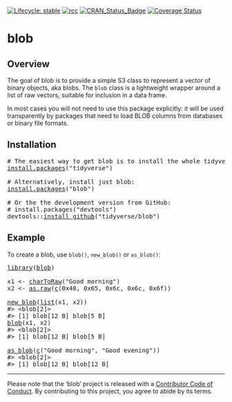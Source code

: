 <!-- badges: start -->

[![Lifecycle: stable](https://img.shields.io/badge/lifecycle-stable-brightgreen.svg)](https://lifecycle.r-lib.org/articles/stages.html#stable) [![rcc](https://github.com/tidyverse/blob/workflows/rcc/badge.svg)](https://github.com/tidyverse/blob/actions) [![CRAN_Status_Badge](https://www.r-pkg.org/badges/version/blob)](https://cran.r-project.org/package=blob) [![Coverage Status](https://codecov.io/gh/tidyverse/blob/branch/main/graph/badge.svg)](https://app.codecov.io/gh/tidyverse/blob)

<!-- badges: end -->

<!-- README.md is generated from README.Rmd. Please edit that file -->

# blob

## Overview

The goal of blob is to provide a simple S3 class to represent a vector of binary objects, aka blobs. The `blob` class is a lightweight wrapper around a list of raw vectors, suitable for inclusion in a data frame.

In most cases you will not need to use this package explicitly: it will be used transparently by packages that need to load BLOB columns from databases or binary file formats.

## Installation

<pre class='chroma'>
<span><span class='c'># The easiest way to get blob is to install the whole tidyverse:</span></span>
<span><span class='nf'><a href='https://rdrr.io/r/utils/install.packages.html'>install.packages</a></span><span class='o'>(</span><span class='s'>"tidyverse"</span><span class='o'>)</span></span>
<span></span>
<span><span class='c'># Alternatively, install just blob:</span></span>
<span><span class='nf'><a href='https://rdrr.io/r/utils/install.packages.html'>install.packages</a></span><span class='o'>(</span><span class='s'>"blob"</span><span class='o'>)</span></span>
<span></span>
<span><span class='c'># Or the the development version from GitHub:</span></span>
<span><span class='c'># install.packages("devtools")</span></span>
<span><span class='nf'>devtools</span><span class='nf'>::</span><span class='nf'><a href='https://remotes.r-lib.org/reference/install_github.html'>install_github</a></span><span class='o'>(</span><span class='s'>"tidyverse/blob"</span><span class='o'>)</span></span></pre>

## Example

To create a blob, use `blob()`, `new_blob()` or `as_blob()`:

<pre class='chroma'>
<span><span class='kr'><a href='https://rdrr.io/r/base/library.html'>library</a></span><span class='o'>(</span><span class='nv'><a href='https://blob.tidyverse.org'>blob</a></span><span class='o'>)</span></span>
<span></span>
<span><span class='nv'>x1</span> <span class='o'>&lt;-</span> <span class='nf'><a href='https://rdrr.io/r/base/rawConversion.html'>charToRaw</a></span><span class='o'>(</span><span class='s'>"Good morning"</span><span class='o'>)</span></span>
<span><span class='nv'>x2</span> <span class='o'>&lt;-</span> <span class='nf'><a href='https://rdrr.io/r/base/raw.html'>as.raw</a></span><span class='o'>(</span><span class='nf'><a href='https://rdrr.io/r/base/c.html'>c</a></span><span class='o'>(</span><span class='m'>0x48</span>, <span class='m'>0x65</span>, <span class='m'>0x6c</span>, <span class='m'>0x6c</span>, <span class='m'>0x6f</span><span class='o'>)</span><span class='o'>)</span></span>
<span></span>
<span><span class='nf'><a href='https://blob.tidyverse.org/reference/blob.html'>new_blob</a></span><span class='o'>(</span><span class='nf'><a href='https://rdrr.io/r/base/list.html'>list</a></span><span class='o'>(</span><span class='nv'>x1</span>, <span class='nv'>x2</span><span class='o'>)</span><span class='o'>)</span></span>
<span><span class='c'>#&gt; &lt;blob[2]&gt;</span></span>
<span><span class='c'>#&gt; [1] blob[12 B] blob[5 B]</span></span>
<span><span class='nf'><a href='https://blob.tidyverse.org/reference/blob.html'>blob</a></span><span class='o'>(</span><span class='nv'>x1</span>, <span class='nv'>x2</span><span class='o'>)</span></span>
<span><span class='c'>#&gt; &lt;blob[2]&gt;</span></span>
<span><span class='c'>#&gt; [1] blob[12 B] blob[5 B]</span></span>
<span></span>
<span><span class='nf'><a href='https://blob.tidyverse.org/reference/blob.html'>as_blob</a></span><span class='o'>(</span><span class='nf'><a href='https://rdrr.io/r/base/c.html'>c</a></span><span class='o'>(</span><span class='s'>"Good morning"</span>, <span class='s'>"Good evening"</span><span class='o'>)</span><span class='o'>)</span></span>
<span><span class='c'>#&gt; &lt;blob[2]&gt;</span></span>
<span><span class='c'>#&gt; [1] blob[12 B] blob[12 B]</span></span></pre>

------------------------------------------------------------------------

Please note that the ‘blob’ project is released with a [Contributor Code of Conduct](https://github.com/tidyverse/blob/blob/main/CODE_OF_CONDUCT.md). By contributing to this project, you agree to abide by its terms.
